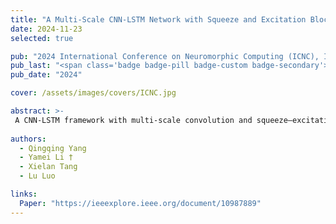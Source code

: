 ```yaml
---
title: "A Multi-Scale CNN-LSTM Network with Squeeze and Excitation Block for Leg Movement Detection during Sleep"
date: 2024-11-23
selected: true

pub: "2024 International Conference on Neuromorphic Computing (ICNC), IEEE"
pub_last: "<span class='badge badge-pill badge-custom badge-secondary'>Conference</span>"
pub_date: "2024"

cover: /assets/images/covers/ICNC.jpg

abstract: >-
 A CNN-LSTM framework with multi-scale convolution and squeeze–excitation modules to detect sleep leg movement events, outperforming existing baselines on public datasets and providing a reliable tool for diagnosing periodic limb movement and restless leg syndromes.
  
authors:
  - Qingqing Yang
  - Yamei Li †
  - Xielan Tang
  - Lu Luo

links:
  Paper: "https://ieeexplore.ieee.org/document/10987889"
---
```

